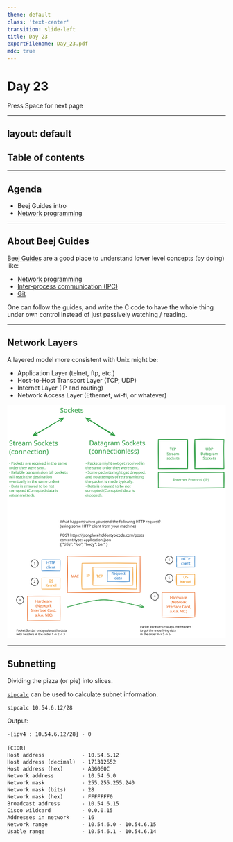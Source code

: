 ```yaml
---
theme: default
class: 'text-center'
transition: slide-left
title: Day 23
exportFilename: Day_23.pdf
mdc: true
---
```


# Day 23


<div class="pt-13">
  <span @click="$slidev.nav.next" class="px-2 py-1 rounded cursor-pointer" flex="~ justify-center items-center gap-2" hover="bg-white bg-opacity-10">
    Press Space for next page <div class="i-carbon:arrow-right inline-block"></div>
  </span>
</div>

---
layout: default
---

## Table of contents

<Toc columns=3></Toc>

---

## Agenda

- Beej Guides intro
- [Network programming](https://beej.us/guide/bgnet/html/)

---

## About Beej Guides

[Beej Guides](https://beej.us/guide/) are a good place to understand lower level concepts (by doing) like:
- [Network programming](https://beej.us/guide/bgnet/html/)
- [Inter-process communication (IPC)](https://beej.us/guide/bgipc/html/)
- [Git](https://beej.us/guide/bggit/html/)

One can follow the guides, and write the C code to have the whole thing under own control instead of just passively watching / reading.

---

## Network Layers

A layered model more consistent with Unix might be:

- Application Layer (telnet, ftp, etc.)
- Host-to-Host Transport Layer (TCP, UDP)
- Internet Layer (IP and routing)
- Network Access Layer (Ethernet, wi-fi, or whatever)

![Network Packets](../images/network_packets_osi.svg)

---

## Subnetting

Dividing the pizza (or pie) into slices.

[`sipcalc`](https://github.com/sii/sipcalc) can be used to calculate subnet information.

```bash
sipcalc 10.54.6.12/28
```

Output:

```
-[ipv4 : 10.54.6.12/28] - 0

[CIDR]
Host address            - 10.54.6.12
Host address (decimal)  - 171312652
Host address (hex)      - A36060C
Network address         - 10.54.6.0
Network mask            - 255.255.255.240
Network mask (bits)     - 28
Network mask (hex)      - FFFFFFF0
Broadcast address       - 10.54.6.15
Cisco wildcard          - 0.0.0.15
Addresses in network    - 16
Network range           - 10.54.6.0 - 10.54.6.15
Usable range            - 10.54.6.1 - 10.54.6.14
```
